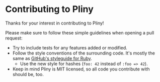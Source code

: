 # Contributing to Pliny

Thanks for your interest in contributing to Pliny!

Please make sure to follow these simple guidelines when opening a pull request:

- Try to include tests for any features added or modified.
- Follow the style conventions of the surrounding code. It's mostly the same as [GitHub's styleguide for Ruby](https://github.com/styleguide/ruby).
  - Use the new style for hashes (`foo: 42` instead of `:foo => 42`).
- Keep in mind Pliny is MIT licensed, so all code you contribute with should be, too.
